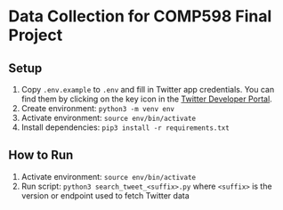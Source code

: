 # Data Collection for COMP598 Final Project

## Setup

1. Copy `.env.example` to `.env` and fill in Twitter app credentials. You can find them by clicking on the key icon in the [Twitter Developer Portal](https://developer.twitter.com/en/portal/projects-and-apps).
1. Create environment: `python3 -m venv env`
1. Activate environment: `source env/bin/activate`
1. Install dependencies: `pip3 install -r requirements.txt`

## How to Run

1. Activate environment: `source env/bin/activate`
1. Run script: `python3 search_tweet_<suffix>.py` where `<suffix>` is the version or endpoint used to fetch Twitter data
